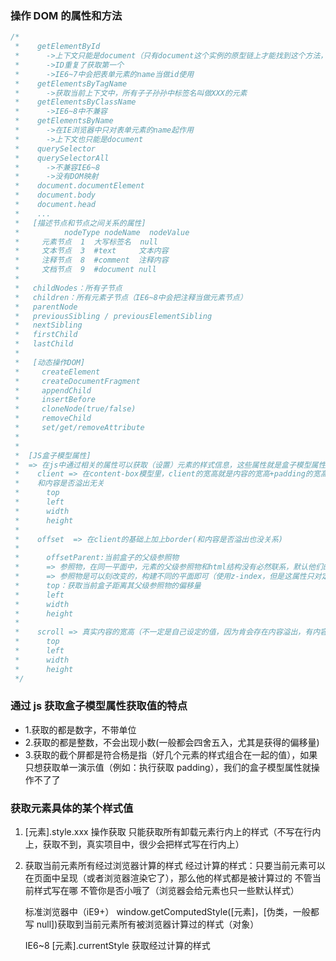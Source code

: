 ### 操作 DOM 的属性和方法

```javascript
/*
 *    getElementById
 *      ->上下文只能是document（只有document这个实例的原型链上才能找到这个方法，其它实例都找不到）
 *      ->ID重复了获取第一个
 *      ->IE6~7中会把表单元素的name当做id使用
 *    getElementsByTagName
 *      ->获取当前上下文中，所有子子孙孙中标签名叫做XXX的元素
 *    getElementsByClassName
 *      ->IE6~8中不兼容
 *    getElementsByName
 *      ->在IE浏览器中只对表单元素的name起作用
 *      ->上下文也只能是document
 *    querySelector
 *    querySelectorAll
 *      ->不兼容IE6~8
 *      ->没有DOM映射
 *    document.documentElement
 *    document.body
 *    document.head
 *    ...
 *   [描述节点和节点之间关系的属性]
 *          nodeType nodeName  nodeValue
 *     元素节点  1  大写标签名  null
 *     文本节点  3  #text     文本内容
 *     注释节点  8  #comment  注释内容
 *     文档节点  9  #document null
 *
 *   childNodes：所有子节点
 *   children：所有元素子节点（IE6~8中会把注释当做元素节点）
 *   parentNode
 *   previousSibling / previousElementSibling
 *   nextSibling
 *   firstChild
 *   lastChild
 *
 *   [动态操作DOM]
 *     createElement
 *     createDocumentFragment
 *     appendChild
 *     insertBefore
 *     cloneNode(true/false)
 *     removeChild
 *     set/get/removeAttribute
 *
 *
 *  [JS盒子模型属性]
 *  => 在js中通过相关的属性可以获取（设置）元素的样式信息，这些属性就是盒子模型属性（基本都是关于样式的）
 *    client => 在content-box模型里，client的宽高就是内容的宽高+padding的宽高
 *    和内容是否溢出无关
 *      top
 *      left
 *      width
 *      height
 *
 *    offset  => 在client的基础上加上border(和内容是否溢出也没关系)
 *
 *      offsetParent:当前盒子的父级参照物
 *      => 参照物，在同一平面中，元素的父级参照物和html结构没有必然联系，默认他们的父级参照物都是body（当前平面最外层的盒子），body的父级参照物是null
 *      => 参照物是可以刻改变的，构建不同的平面即可（使用z-index，但是这属性只对定位有作用），所以改变元素的定位（position:relative/absolute/fixed），可以改变其父级参照物
 *      top：获取当前盒子距离其父级参照物的偏移量
 *      left
 *      width
 *      height
 *
 *    scroll => 真实内容的宽高（不一定是自己设定的值，因为肯会存在内容溢出，有内容溢出的情况下，需要把溢出的内容也算上）+ 左/上padding，而且是一个约等于的值（没有溢出的情况下和client的值一样），在不同浏览器中，是或者否设置了overflow：hidden都会对最后的结果产生影响，所以这个值仅仅做参考，属于约等于的值
 *      top
 *      left
 *      width
 *      height
 */
```

### 通过 js 获取盒子模型属性获取值的特点

- 1.获取的都是数字，不带单位
- 2.获取的都是整数，不会出现小数(一般都会四舍五入，尤其是获得的偏移量)
- 3.获取的截个屏都是符合杨是指（好几个元素的样式组合在一起的值），如果只想获取单一演示值（例如：执行获取 padding），我们的盒子模型属性就操作不了了

### 获取元素具体的某个样式值

1. [元素].style.xxx 操作获取
   只能获取所有卸载元素行内上的样式（不写在行内上，获取不到，真实项目中，很少会把样式写在行内上）

2. 获取当前元素所有经过浏览器计算的样式
   经过计算的样式：只要当前元素可以在页面中呈现（或者浏览器渲染它了），那么他的样式都是被计算过的
   不管当前样式写在哪
   不管你是否小哦了（浏览器会给元素也只一些默认样式）

   标准浏览器中（iE9+）
   window.getComputedStyle([元素]，[伪类，一般都写 null])获取到当前元素所有被浏览器计算过的样式（对象）

   IE6~8
   [元素].currentStyle 获取经过计算的样式
